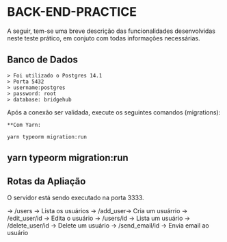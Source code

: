 # BACK-END-PRACTICE

A seguir, tem-se uma breve descrição das funcionalidades desenvolvidas neste teste prático, em conjuto com todas informações necessárias.

## Banco de Dados

```
> Foi utilizado o Postgres 14.1 
> Porta 5432
> username:postgres
> password: root
> database: bridgehub
```

Após a conexão ser validada, execute os seguintes comandos (migrations):

```
**Com Yarn:

yarn typeorm migration:run 

```



## yarn typeorm migration:run

## Rotas da Apliação

O servidor está sendo executado na porta 3333.

-> /users -> Lista os usuários
-> /add_user-> Cria um usuárrio
-> /edit_user/id -> Edita o usuário
-> /users/id -> Lista um usuário
-> /delete_user/id -> Delete um usuário
-> /send_email/id -> Envia email ao usuário
